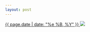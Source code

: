 ```yaml
---
layout: post
---
```


<p>
  <a href="/368">
    <time>{{ page.date | date: "%e %B, %Y" }}</time>
  </a>
  <a href="/368"><img src="{{ site.assets_url }}/368.jpg"/></a>
</p>
